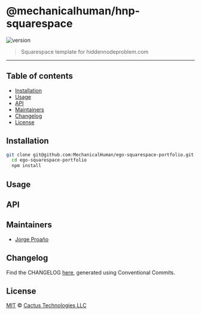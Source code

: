 # @mechanicalhuman/hnp-squarespace

![version](https://img.shields.io/badge/version-1.0.0-green.svg)

> Squarespace template for hiddennodeproblem.com

---

## Table of contents

- [Installation](#installation)
- [Usage](#usage)
- [API](#api)
- [Maintainers](#maintainers)
- [Changelog](#changelog)
- [License](#license)

## Installation

```sh
git clone git@github.com:MechanicalHuman/ego-squarespace-portfolio.git ego-squarespace-portfolio
  cd ego-squarespace-portfolio
  npm install
```

## Usage

## API

## Maintainers

- [Jorge Proaño](http://www.hidden-node-problem.com)

## Changelog

Find the CHANGELOG [here](CHANGELOG.md), generated using Conventional Commits.

## License

[MIT](LICENSE) © [Cactus Technologies LLC](http://www.cactus.is)
